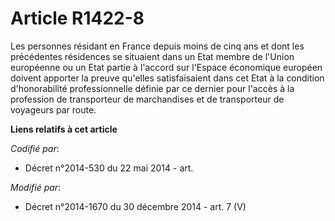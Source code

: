 # Article R1422-8

Les personnes résidant en France depuis moins de cinq ans et dont les précédentes résidences se situaient dans un Etat membre
de l'Union européenne ou un Etat partie à l'accord sur l'Espace économique européen doivent apporter la preuve qu'elles
satisfaisaient dans cet Etat à la condition d'honorabilité professionnelle définie par ce dernier pour l'accès à la
profession de transporteur de marchandises et de transporteur de voyageurs par route.

**Liens relatifs à cet article**

_Codifié par_:

  - Décret n°2014-530 du 22 mai 2014 - art.

_Modifié par_:

  - Décret n°2014-1670 du 30 décembre 2014 - art. 7 (V)
